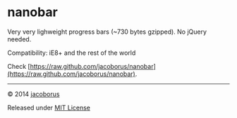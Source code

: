 nanobar
=======

Very very lighweight progress bars (~730 bytes gzipped). No jQuery needed.

Compatibility: iE8+ and the rest of the world

Check [https://raw.github.com/jacoborus/nanobar](https://raw.github.com/jacoborus/nanobar).


---

© 2014 [jacoborus](https://github.com/jacoborus)

Released under [MIT License](https://raw.github.com/jacoborus/nanobar/master/LICENSE)